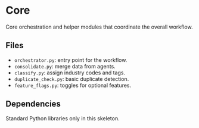# Core

Core orchestration and helper modules that coordinate the overall workflow.

## Files
- `orchestrator.py`: entry point for the workflow.
- `consolidate.py`: merge data from agents.
- `classify.py`: assign industry codes and tags.
- `duplicate_check.py`: basic duplicate detection.
- `feature_flags.py`: toggles for optional features.

## Dependencies
Standard Python libraries only in this skeleton.
